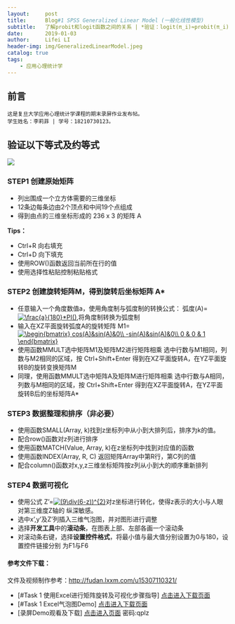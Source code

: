 ```yaml
---
layout:     post
title:      Blog#1 SPSS Generalized Linear Model (一般化线性模型) 
subtitle:   了解probit和logit函数之间的关系 | *验证：logit(π_i)≈probit(π_i)*(π/sqrt(3))
date:       2019-01-03
author:     Lifei LI
header-img: img/GeneralizedLinearModel.jpeg
catalog: true
tags:
    - 应用心理统计学
---
```


## 前言

	这是复旦大学应用心理统计学课程的期末录屏作业发布帖。
	学生姓名：李莉菲 | 学号：18210730123。
	
	
## 验证以下等式及约等式
![](https://ws4.sinaimg.cn/large/006tNbRwgy1fxydd64s2kj30yy0e2jyl.jpg)

### STEP1 创建原始矩阵
- 列出围成一个立方体需要的三维坐标
- 12条边每条边由2个顶点和中间19个点组成
- 得到由点的三维坐标形成的 236 x 3 的矩阵 A

**Tips：**
- Ctrl+R 向右填充
- Ctrl+D 向下填充
- 使用ROW()函数返回当前所在行的值
- 使用选择性粘贴控制粘贴格式

### STEP2 创建旋转矩阵M，得到旋转后坐标矩阵 A*
- 任意输入一个角度数值a，使用角度制与弧度制的转换公式：  弧度(A)=<a href="https://www.codecogs.com/eqnedit.php?latex=\frac{a}{180}*PI()" target="_blank"><img src="https://latex.codecogs.com/gif.latex?\frac{a}{180}*PI()" title="\frac{a}{180}*PI()" /></a>,将角度制转换为弧度制
- 输入在XZ平面旋转弧度A的旋转矩阵  M1=<a href="https://www.codecogs.com/eqnedit.php?latex=\begin{bmatrix}&space;cos(A)&sin(A)&0\\&space;-sin(A)&sin(A)&0\\&space;0&space;&&space;0&space;&&space;1&space;\end{bmatrix}" target="_blank"><img src="https://latex.codecogs.com/gif.latex?\begin{bmatrix}&space;cos(A)&sin(A)&0\\&space;-sin(A)&sin(A)&0\\&space;0&space;&&space;0&space;&&space;1&space;\end{bmatrix}" title="\begin{bmatrix} cos(A)&sin(A)&0\\ -sin(A)&sin(A)&0\\ 0 & 0 & 1 \end{bmatrix}" /></a>
- 使用函数MMULT选中矩阵M1及矩阵M2进行矩阵相乘
	选中行数与M1相同，列数与M2相同的区域，按 Ctrl+Shift+Enter 得到在XZ平面旋转A，在YZ平面旋转B的旋转变换矩阵M
- 同理，使用函数MMULT选中矩阵A及矩阵M进行矩阵相乘
	选中行数与A相同，列数与M相同的区域，按 Ctrl+Shift+Enter 得到在XZ平面旋转A，在YZ平面旋转B后的坐标矩阵A*

### STEP3 数据整理和排序（非必要）
- 使用函数SMALL(Array, k)找到z坐标列中从小到大排列后，排序为k的值。
- 配合row()函数对z列进行排序
- 使用函数MATCH(Value, Array, k)在z坐标列中找到对应值的函数
- 使用函数INDEX(Array, R, C) 返回矩阵Array中第R行，第C列的值
- 配合column()函数对x,y,z三维坐标矩阵按z列从小到大的顺序重新排列

### STEP4 数据可视化
- 使用公式   Z’=<a href="https://www.codecogs.com/eqnedit.php?latex=(9\div(6-z))^{2}" target="_blank"><img src="https://latex.codecogs.com/gif.latex?(9\div(6-z))^{2}" title="(9\div(6-z))^{2}" /></a>对z坐标进行转化，使得z表示的大小与人眼对第三维度Z轴的
纵深敏感。
- 选中x’,y’及Z’列插入三维气泡图，并对图形进行调整
- 选择**开发工具**中的**滚动条**，在图表上部、左部各画一个滚动条
- 对滚动条右键，选择**设置控件格式**，将最小值与最大值分别设置为0与180，设置控件链接分别
为F1与F6

#### 参考文件下载：

文件及视频制作参考：http://fudan.lxxm.com/u15307110321/

- [#Task 1 使用Excel进行矩阵旋转及可视化步骤指导] 
<a href="https://github.com/BrokenCrayons/Statistics-Application/tree/master/%23Task1%20Excel%E7%9F%A9%E9%98%B5%E6%97%8B%E8%BD%AC%E5%8F%8A%E5%8F%AF%E8%A7%86%E5%8C%96%20">点击进入下载页面</a>
- [#Task 1 Excel气泡图Demo]
<a href="https://github.com/BrokenCrayons/Statistics-Application/tree/master/%23Task1%20Excel%E7%9F%A9%E9%98%B5%E6%97%8B%E8%BD%AC%E5%8F%8A%E5%8F%AF%E8%A7%86%E5%8C%96%20" download="使用Excel进行矩阵旋转及可视化.xlsx">点击进入下载页面</a>
- [录屏Demo观看及下载]
<a href="https://pan.baidu.com/s/1u8NWsAivq4jOCwkV_pC8jQ">点击进入页面</a>
密码:qplz
